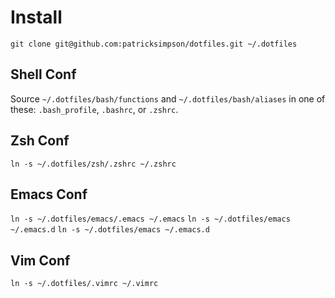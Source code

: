 # Install

`git clone git@github.com:patricksimpson/dotfiles.git ~/.dotfiles`

## Shell Conf
Source `~/.dotfiles/bash/functions` and `~/.dotfiles/bash/aliases` in one of these: `.bash_profile`, `.bashrc`, or `.zshrc`.

## Zsh Conf
  `ln -s ~/.dotfiles/zsh/.zshrc ~/.zshrc`

## Emacs Conf
  `ln -s ~/.dotfiles/emacs/.emacs ~/.emacs`
  `ln -s ~/.dotfiles/emacs ~/.emacs.d`
  `ln -s ~/.dotfiles/emacs ~/.emacs.d`

## Vim Conf
  `ln -s ~/.dotfiles/.vimrc ~/.vimrc`
